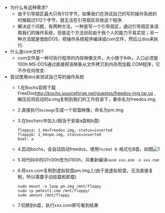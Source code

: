 * 为什么有这种需求?
    * 由于引导扇区最大只有512字节，如果我们在测试自己的写的操作系统的时候超过512个字节，就无法在引导扇区存放这个程序.
    * 解决这个问题，有两种方法，一种是写一个引导扇区，通过引导扇区来读取我们的操作系统，但是这个方法目前由于我个人的能力不易实现；另一种方法就是借助DOS，把操作系统程序编译成com文件，然后让dos来执行.
* 什么是com文件?
    * com文件是一种可执行程序的内存映像文件，大小限于64k，入口必须是100h.MS-DOS通过直接把该映象从文件拷贝到内存而加载.COM程序，它不作任何改变.
* 尝试使用dos来测试自己写的操作系统
    * 1.在Bochs官网下载FreeDos<font color="blue"><a href="http://bochs.sourceforge.net/guestos/freedos-img.tar.gz ">http://bochs.sourceforge.net/guestos/freedos-img.tar.gz </a></font>, 解压后将启动的a.img复制到我们的工作目录下，重命名为freedos.img.
    * 2.直接执行`bximage`生成一个软盘映像，命名为pm.img
    * 3.在bochsrc中加入(相当于安装a盘和b盘)
        
        ```
        floppya: 1_44=freedos.img, status=inserted
        floppyb: 1_44=pm.img, status=inserted
        boot: a
        ```
    * 4.启动bochs，会自动启动freedos，使用`format B:`格式化B盘，如图![1](https://cloud.githubusercontent.com/assets/16068384/21180804/9a69b71e-c235-11e6-9c59-e7211c77cce6.png)
    * 5.将代码中的07c00h改为0100h，并重新编译`nasm xxx.asm -o xxx.com`
    * 6.将xxx.com复制到虚拟软盘pm.img上(由于是虚拟软盘，无法直接复制，所以需要手动挂载和卸载)
    
        ```
        sudo mount -o loop pm.img /mnt/floppy
        sudo cp pmtest1.com /mnt/floppy/
        sudo umount /mnt/floppy
        ```
    * 7.切换到b盘，执行xxx.com即可看到结果
